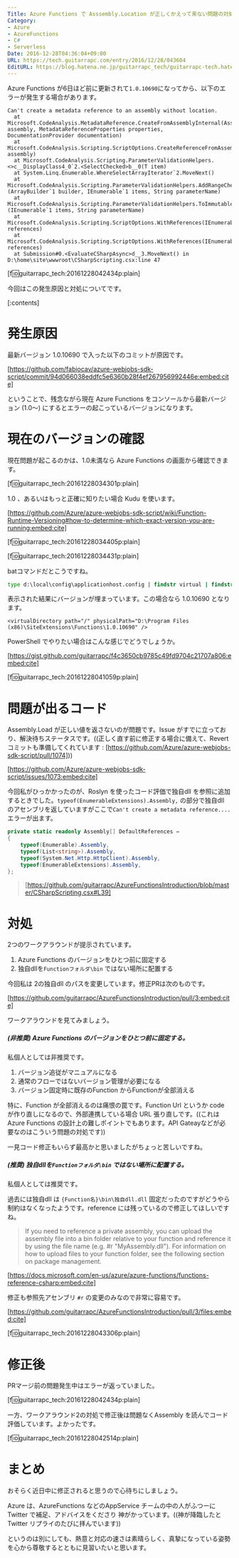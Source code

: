 ```yaml
---
Title: Azure Functions で Asssembly.Location が正しくかえって来ない問題の対処
Category:
- Azure
- AzureFunctions
- C#
- Serverless
Date: 2016-12-28T04:36:04+09:00
URL: https://tech.guitarrapc.com/entry/2016/12/28/043604
EditURL: https://blog.hatena.ne.jp/guitarrapc_tech/guitarrapc-tech.hatenablog.com/atom/entry/10328749687201659791
---
```


Azure Functions が6日ほど前に更新されて```1.0.10690```になってから、以下のエラーが発生する場合があります。

```
Can't create a metadata reference to an assembly without location.
  at Microsoft.CodeAnalysis.MetadataReference.CreateFromAssemblyInternal(Assembly assembly, MetadataReferenceProperties properties, DocumentationProvider documentation)
  at Microsoft.CodeAnalysis.Scripting.ScriptOptions.CreateReferenceFromAssembly(Assembly assembly)
  at Microsoft.CodeAnalysis.Scripting.ParameterValidationHelpers.<>c__DisplayClass4_0`2.<SelectChecked>b__0(T item)
  at System.Linq.Enumerable.WhereSelectArrayIterator`2.MoveNext()
  at Microsoft.CodeAnalysis.Scripting.ParameterValidationHelpers.AddRangeChecked[T](ArrayBuilder`1 builder, IEnumerable`1 items, String parameterName)
  at Microsoft.CodeAnalysis.Scripting.ParameterValidationHelpers.ToImmutableArrayChecked[T](IEnumerable`1 items, String parameterName)
  at Microsoft.CodeAnalysis.Scripting.ScriptOptions.WithReferences(IEnumerable`1 references)
  at Microsoft.CodeAnalysis.Scripting.ScriptOptions.WithReferences(IEnumerable`1 references)
  at Submission#0.<EvaluateCSharpAsync>d__3.MoveNext() in D:\home\site\wwwroot\CSharpScripting.csx:line 47
```
[f:id:guitarrapc_tech:20161228042434p:plain]

今回はこの発生原因と対処についてです。

[:contents]

# 発生原因

最新バージョン 1.0.10690 で入った以下のコミットが原因です。

[https://github.com/fabiocav/azure-webjobs-sdk-script/commit/94d066038eddfc5e6360b28f4ef267956992446e:embed:cite]

ということで、残念ながら現在 Azure Functions をコンソールから最新バージョン (1.0～) にするとエラーの起こっているバージョンになります。

# 現在のバージョンの確認

現在問題が起こるのかは、1.0未満なら Azure Functions の画面から確認できます。

[f:id:guitarrapc_tech:20161228034301p:plain]

1.0 、あるいはもっと正確に知りたい場合 Kudu を使います。

[https://github.com/Azure/azure-webjobs-sdk-script/wiki/Function-Runtime-Versioning#how-to-determine-which-exact-version-you-are-running:embed:cite]

[f:id:guitarrapc_tech:20161228034405p:plain]

[f:id:guitarrapc_tech:20161228034431p:plain]

batコマンドだとこうですね。

```bat
type d:\local\config\applicationhost.config | findstr virtual | findstr Functions
```

表示された結果にバージョンが埋まっています。この場合なら 1.0.10690 となります。


```
<virtualDirectory path="/" physicalPath="D:\Program Files (x86)\SiteExtensions\Functions\1.0.10690" />
```
PowerShell でやりたい場合はこんな感じでどうでしょうか。

[https://gist.github.com/guitarrapc/f4c3650cb9785c49fd9704c21707a806:embed:cite]

[f:id:guitarrapc_tech:20161228041059p:plain]

# 問題が出るコード

Assembly.Load が正しい値を返さないのが問題です。Issue がすでに立っており、解決待ちステータスです。((正しく直す前に修正する場合に備えて、Revert コミットも準備してくれています : [https://github.com/Azure/azure-webjobs-sdk-script/pull/1074]))

[https://github.com/Azure/azure-webjobs-sdk-script/issues/1073:embed:cite]

今回私がひっかかったのが、Roslyn を使ったコード評価で独自dll を参照に追加するときでした。```typeof(EnumerableExtensions).Assembly,``` の部分で独自dll のアセンブリを返していますがここで```Can't create a metadata reference....```エラーが出ます。

```cs
private static readonly Assembly[] DefaultReferences =
{
    typeof(Enumerable).Assembly,
    typeof(List<string>).Assembly,
    typeof(System.Net.Http.HttpClient).Assembly,
    typeof(EnumerableExtensions).Assembly,
};
```

> [https://github.com/guitarrapc/AzureFunctionsIntroduction/blob/master/CSharpScripting.csx#L39]

# 対処

2つのワークアラウンドが提示されています。

1. Azure Functions のバージョンをひとつ前に固定する
1. 独自dllを```Functionフォルダ\bin``` ではない場所に配置する

今回私は 2の独自dll のパスを変更しています。修正PRは次のものです。

[https://github.com/guitarrapc/AzureFunctionsIntroduction/pull/3:embed:cite]

ワークアラウンドを見てみましょう。

##### (非推奨) Azure Functions のバージョンをひとつ前に固定する。

私個人としては非推奨です。

1. バージョン追従がマニュアルになる
1. 通常のフローではないバージョン管理が必要になる
1. バージョン固定時に既存のFunction からFunctionが全部消える

特に、Function が全部消えるのは痛恨の罠です。Function Url というか code が作り直しになるので、外部連携している場合 URL 張り直しです。((これは Azure Functions の設計上の難しポイントでもあります。API Gateayなどが必要なのはこういう問題の対処です))

一見コード修正もいらず最高かと思いましたがちょっと苦しいですね。

##### (推奨) 独自dllを```Functionフォルダ\bin``` ではない場所に配置する。

私個人としては推奨です。

過去には独自dll は ```{Function名}\bin\独自dll.dll``` 固定だったのですがどうやら制約はなくなったようです。reference には残っているので修正してほしいですね。

> If you need to reference a private assembly, you can upload the assembly file into a bin folder relative to your function and reference it by using the file name (e.g. #r "MyAssembly.dll"). For information on how to upload files to your function folder, see the following section on package management.

[https://docs.microsoft.com/en-us/azure/azure-functions/functions-reference-csharp:embed:cite]


修正も参照先アセンブリ ```#r``` の変更のみなので非常に容易です。

[https://github.com/guitarrapc/AzureFunctionsIntroduction/pull/3/files:embed:cite]

[f:id:guitarrapc_tech:20161228043306p:plain]



# 修正後

PRマージ前の問題発生中はエラーが返っていました。

[f:id:guitarrapc_tech:20161228042434p:plain]

一方、ワークアラウンド2の対処で修正後は問題なくAssembly を読んでコード評価しています。よかったです。

[f:id:guitarrapc_tech:20161228042514p:plain]


# まとめ

おそらく近日中に修正されると思うので心待ちにしましょう。

Azure は、AzureFunctions などのAppService チームの中の人がふつーに Twitter で補足、アドバイスをくださり 神がかっています。((神が降臨したとTwitter リプライのたびに拝んでいます))

というのは別にしても、熱意と対応の速さは素晴らしく、真摯になっている姿勢を心から尊敬するとともに見習いたいと思います。
